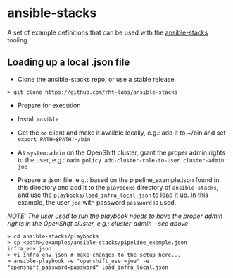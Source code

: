 # ansible-stacks
A set of example definitions that can be used with the [ansible-stacks](https://github.com/rht-labs/ansible-stacks) tooling. 

## Loading up a local .json file
* Clone the ansible-stacks repo, or use a stable release.
```
> git clone https://github.com/rht-labs/ansible-stacks
``` 
* Prepare for execution
 * Install `ansible`
 * Get the `oc` client and make it availble locally, e.g.: add it to ~/bin and set `export PATH=$PATH:~/bin`
 * As `system:admin` on the OpenShift cluster, grant the proper admin rights to the user, e.g.: `oadm policy add-cluster-role-to-user cluster-admin joe`

* Prepare a .json file, e.g.: based on the pipeline_example.json found in this directory and add it to the `playbooks` directory of `ansible-stacks`, and use the `playbooks/load_infra_local.json` to load it up. In this example, the user `joe` with password `password` is used. 

*NOTE: The user used to run the playbook needs to have the proper admin rights in the OpenShift cluster, e.g.: cluster-admin - see above*
```
> cd ansible-stacks/playbooks
> cp <path>/examples/ansible-stacks/pipeline_example.json infra_env.json 
> vi infra_env.json # make changes to the setup here...
> ansible-playbook -e "openshift_user=joe" -e "openshift_password=password" load_infra_local.json 
```
